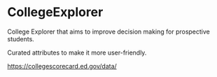 # CollegeExplorer
College Explorer that aims to improve decision making for prospective students.

Curated attributes to make it more user-friendly.

https://collegescorecard.ed.gov/data/
